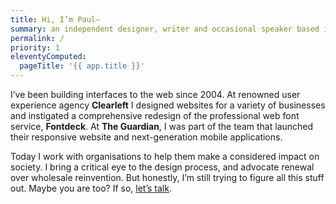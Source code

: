 ```yaml
---
title: Hi, I’m Paul—
summary: an independent designer, writer and occasional speaker based in Brighton, England. I help responsible organisations make purposeful digital products.
permalink: /
priority: 1
eleventyComputed:
  pageTitle: '{{ app.title }}'
---
```

I’ve been building interfaces to the web since 2004. At renowned user experience agency **Clearleft** I designed websites for a variety of businesses and instigated a comprehensive redesign of the professional web font service, **Fontdeck**. At **The Guardian**, I was part of the team that launched their responsive website and next-generation mobile applications.

Today I work with organisations to help them make a considered impact on society. I bring a critical eye to the design process, and advocate renewal over wholesale reinvention. But honestly, I’m still trying to figure all this stuff out. Maybe you are too? If so, [let’s talk](/contact/).
